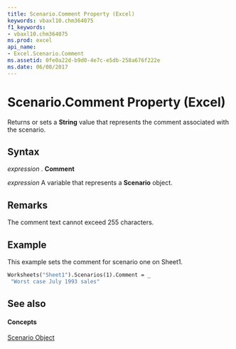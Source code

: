 ```yaml
---
title: Scenario.Comment Property (Excel)
keywords: vbaxl10.chm364075
f1_keywords:
- vbaxl10.chm364075
ms.prod: excel
api_name:
- Excel.Scenario.Comment
ms.assetid: 0fe0a22d-b9d0-4e7c-e5db-258a676f222e
ms.date: 06/08/2017
---
```



# Scenario.Comment Property (Excel)

Returns or sets a  **String** value that represents the comment associated with the scenario.


## Syntax

 _expression_ . **Comment**

 _expression_ A variable that represents a **Scenario** object.


## Remarks

The comment text cannot exceed 255 characters.


## Example

This example sets the comment for scenario one on Sheet1.


```vb
Worksheets("Sheet1").Scenarios(1).Comment = _ 
 "Worst case July 1993 sales"
```


## See also


#### Concepts


[Scenario Object](scenario-object-excel.md)


